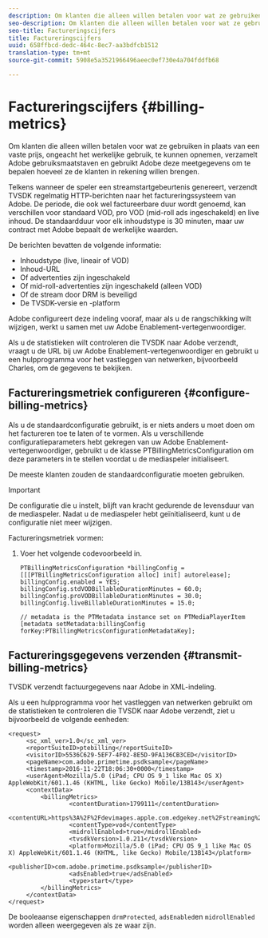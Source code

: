```yaml
---
description: Om klanten die alleen willen betalen voor wat ze gebruiken in plaats van een vaste prijs, ongeacht het werkelijke gebruik, te kunnen opnemen, verzamelt Adobe gebruiksmaatstaven en gebruikt Adobe deze meetgegevens om te bepalen hoeveel ze de klanten in rekening willen brengen.
seo-description: Om klanten die alleen willen betalen voor wat ze gebruiken in plaats van een vaste prijs, ongeacht het werkelijke gebruik, te kunnen opnemen, verzamelt Adobe gebruiksmaatstaven en gebruikt Adobe deze meetgegevens om te bepalen hoeveel ze de klanten in rekening willen brengen.
seo-title: Factureringscijfers
title: Factureringscijfers
uuid: 658ffbcd-dedc-464c-8ec7-aa3bdfcb1512
translation-type: tm+mt
source-git-commit: 5908e5a3521966496aeec0ef730e4a704fddfb68

---
```



# Factureringscijfers {#billing-metrics}

Om klanten die alleen willen betalen voor wat ze gebruiken in plaats van een vaste prijs, ongeacht het werkelijke gebruik, te kunnen opnemen, verzamelt Adobe gebruiksmaatstaven en gebruikt Adobe deze meetgegevens om te bepalen hoeveel ze de klanten in rekening willen brengen.

Telkens wanneer de speler een streamstartgebeurtenis genereert, verzendt TVSDK regelmatig HTTP-berichten naar het factureringssysteem van Adobe. De periode, die ook wel factureerbare duur wordt genoemd, kan verschillen voor standaard VOD, pro VOD (mid-roll ads ingeschakeld) en live inhoud. De standaardduur voor elk inhoudstype is 30 minuten, maar uw contract met Adobe bepaalt de werkelijke waarden.

De berichten bevatten de volgende informatie:

* Inhoudstype (live, lineair of VOD)
* Inhoud-URL
* Of advertenties zijn ingeschakeld
* Of mid-roll-advertenties zijn ingeschakeld (alleen VOD)
* Of de stream door DRM is beveiligd
* De TVSDK-versie en -platform

Adobe configureert deze indeling vooraf, maar als u de rangschikking wilt wijzigen, werkt u samen met uw Adobe Enablement-vertegenwoordiger.

Als u de statistieken wilt controleren die TVSDK naar Adobe verzendt, vraagt u de URL bij uw Adobe Enablement-vertegenwoordiger en gebruikt u een hulpprogramma voor het vastleggen van netwerken, bijvoorbeeld Charles, om de gegevens te bekijken.

## Factureringsmetriek configureren {#configure-billing-metrics}

Als u de standaardconfiguratie gebruikt, is er niets anders u moet doen om het factureren toe te laten of te vormen. Als u verschillende configuratieparameters hebt gekregen van uw Adobe Enablement-vertegenwoordiger, gebruikt u de klasse PTBillingMetricsConfiguration om deze parameters in te stellen voordat u de mediaspeler initialiseert.

De meeste klanten zouden de standaardconfiguratie moeten gebruiken.

>[!IMPORTANT]
>
>De configuratie die u instelt, blijft van kracht gedurende de levensduur van de mediaspeler. Nadat u de mediaspeler hebt geïnitialiseerd, kunt u de configuratie niet meer wijzigen.

Factureringsmetriek vormen:

1. Voer het volgende codevoorbeeld in.

   ```
   PTBillingMetricsConfiguration *billingConfig = [[[PTBillingMetricsConfiguration alloc] init] autorelease]; 
   billingConfig.enabled = YES; 
   billingConfig.stdVODBillableDurationMinutes = 60.0; 
   billingConfig.proVODBillableDurationMinutes = 30.0; 
   billingConfig.liveBillableDurationMinutes = 15.0; 
   
   // metadata is the PTMetadata instance set on PTMediaPlayerItem 
   [metadata setMetadata:billingConfig forKey:PTBillingMetricsConfigurationMetadataKey];
   ```

## Factureringsgegevens verzenden {#transmit-billing-metrics}

TVSDK verzendt factuurgegevens naar Adobe in XML-indeling.

<!--<a id="example_13ABDB1CC0B549968A534765378DA3A0"></a>-->

Als u een hulpprogramma voor het vastleggen van netwerken gebruikt om de statistieken te controleren die TVSDK naar Adobe verzendt, ziet u bijvoorbeeld de volgende eenheden:

```
<request> 
     <sc_xml_ver>1.0</sc_xml_ver> 
     <reportSuiteID>ptebilling</reportSuiteID> 
     <visitorID>5536C629-5EF7-4F02-8E5D-9FA136CB3CED</visitorID> 
     <pageName>com.adobe.primetime.psdksample</pageName> 
     <timestamp>2016-11-22T18:06:30+0000</timestamp> 
     <userAgent>Mozilla/5.0 (iPad; CPU OS 9_1 like Mac OS X) AppleWebKit/601.1.46 (KHTML, like Gecko) Mobile/13B143</userAgent> 
     <contextData> 
         <billingMetrics> 
                 <contentDuration>1799111</contentDuration> 
                 <contentURL>https%3A%2F%2Fdevimages.apple.com.edgekey.net%2Fstreaming%2Fexamples%2Fbipbop_16x9%2Fbipbop_16x9_variant.m3u8</contentURL> 
                 <contentType>vod</contentType> 
                 <midrollEnabled>true</midrollEnabled> 
                 <tvsdkVersion>1.0.211</tvsdkVersion> 
                 <platform>Mozilla/5.0 (iPad; CPU OS 9_1 like Mac OS X) AppleWebKit/601.1.46 (KHTML, like Gecko) Mobile/13B143</platform> 
                 <publisherID>com.adobe.primetime.psdksample</publisherID> 
                 <adsEnabled>true</adsEnabled> 
                 <type>start</type> 
         </billingMetrics> 
     </contextData> 
</request>
```

De booleaanse eigenschappen `drmProtected`, `adsEnabled`en `midrollEnabled` worden alleen weergegeven als ze waar zijn.